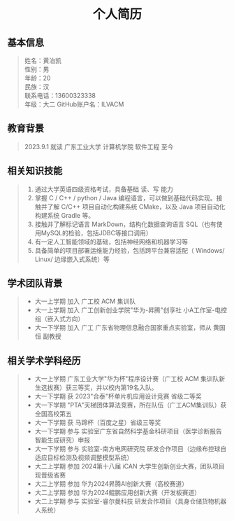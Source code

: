 <h1 align = "center"> 个人简历 </h1>

## 基本信息

> 姓名：黄泊凯  
> 性别：男  
> 年龄：20  
> 民族：汉  
> 联系电话：13600323338  
> 年级：大二
> GitHub账户名：ILVACM  

## 教育背景

> 2023.9.1 就读 广东工业大学 计算机学院 软件工程 至今

## 相关知识技能

> 1. 通过大学英语四级资格考试，具备基础 读、写 能力  
> 2. 掌握 C / C++ / python / Java 编程语言，可以做到基础代码实现。接触并了解 C/C++ 项目自动化构建系统 CMake，以及 Java 项目自动化构建系统 Gradle 等。
> 3. 接触并了解标记语言 MarkDown，结构化数据查询语言 SQL（也有使用MySQL的检验，包括JDBC等接口调用）
> 4. 有一定人工智能领域的基础，包括神经网络和机器学习等
> 5. 具备简单的项目部署运维能力经验，包括跨平台兼容适配（ Windows/ Linux/ 边缘嵌入式系统）等

## 学术团队背景

> * 大一上学期 加入 广工校 ACM 集训队
> * 大一上学期 加入 广工创新创业学院"华为-昇腾"创享社 小A工作室-电控组（嵌入式方向）
> * 大一下学期 加入 广工 广东省物理信息融合国家重点实验室，师从 黄国恒 副教授

## 相关学术学科经历

> * 大一上学期 广东工业大学"华为杯"程序设计赛（广工校 ACM 集训队新生选拔赛）获三等奖，并以校内第19名入队。
> * 大一下学期 获 2023"合泰"杯单片机应用设计竞赛 省级二等奖
> * 大一下学期 "PTA"天梯团体算法竞赛，所在队伍（广工ACM集训队）获全国高校第五
> * 大一下学期 获 马蹄杯（百度之星）省级三等奖
> * 大一下学期 参与 实验室广东省自然科学基金科研项目（医学诊断报告智能生成研究）申报
> * 大一下学期 参与 实验室-南方电网研究院 研发合作项目（边缘布控球自适应目标检测及视频调整模型系统）
> * 大二上学期 参加 2024第十八届 iCAN 大学生创新创业大赛，团队项目现晋级省赛
> * 大二上学期 参加 华为2024昇腾AI创新大赛（高校赛道）
> * 大二上学期 参加 华为2024鲲鹏应用创新大赛（开发板赛道）
> * 大二上学期 参与 实验室-睿尔曼科技 研发合作项目（具身仓储货物机器人系统）

